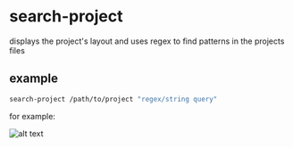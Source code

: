 # search-project
displays the project's layout and uses regex to find patterns in the projects files

## example
```bash
search-project /path/to/project "regex/string query"
```
for example: 

![alt text](https://github.com/initard/code_usage_tracker/blob/main/figs/example-usage.png)
